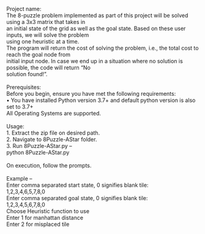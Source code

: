 Project name:
<br>The 8-puzzle problem implemented as part of this project will be solved using a 3x3 matrix that takes in 
<br>an initial state of the grid as well as the goal state. Based on these user inputs, we will solve the problem 
<br>using one heuristic at a time. 
<br>The program will return the cost of solving the problem, i.e., the total cost to reach the goal node from 
<br>initial input node. In case we end up in a situation where no solution is possible, the code will return “No 
<br>solution found!”.
<br>
<br>Prerequisites:
<br>Before you begin, ensure you have met the following requirements:
<br>• You have installed Python version 3.7+ and default python version is also set to 3.7+
<br>All Operating Systems are supported.
<br>
<br>Usage:
<br>1. Extract the zip file on desired path.
<br>2. Navigate to 8Puzzle-AStar folder.
<br>3. Run 8Puzzle-AStar.py –
<br>python 8Puzzle-AStar.py
<br>
<br>On execution, follow the prompts.
<br>
<br>Example –
<br>Enter comma separated start state, 0 signifies blank tile:
<br>1,2,3,4,6,5,7,8,0
<br>Enter comma separated goal state, 0 signifies blank tile:
<br>1,2,3,4,5,6,7,8,0
<br>Choose Heuristic function to use
<br>Enter 1 for manhattan distance
<br>Enter 2 for misplaced tile
